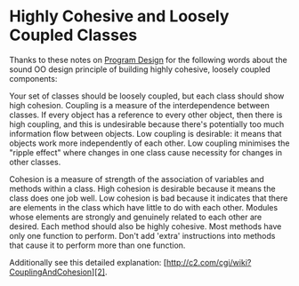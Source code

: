 <!-- Name: Standards/HighlyCohesiveLooselyCoupledClasses -->
<!-- Version: 1 -->
<!-- Last-Modified: 2006/04/01 22:27:02 -->
<!-- Author: demian -->

# Highly Cohesive and Loosely Coupled Classes

Thanks to these notes on [Program Design][1] for the following words about the sound OO design principle of building highly cohesive, loosely coupled components:

Your set of classes should be loosely coupled, but each class should show high cohesion. Coupling is a measure of the interdependence between classes. If every object has a reference to every other object, then there is high coupling, and this is undesirable because there's potentially too much information flow between objects. Low coupling is desirable: it means that objects work more independently of each other. Low coupling minimises the "ripple effect" where changes in one class cause necessity for changes in other classes.

Cohesion is a measure of strength of the association of variables and methods within a class. High cohesion is desirable because it means the class does one job well. Low cohesion is bad because it indicates that there are elements in the class which have little to do with each other. Modules whose elements are strongly and genuinely related to each other are desired. Each method should also be highly cohesive. Most methods have only one function to perform. Don't add 'extra' instructions into methods that cause it to perform more than one function. 

Additionally see this detailed explanation: [http://c2.com/cgi/wiki?CouplingAndCohesion][2].

[1]:	http://www.cs.bham.ac.uk/~mdr/teaching/modules02/java2/design.html
[2]:	http://c2.com/cgi/wiki?CouplingAndCohesion